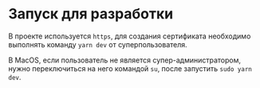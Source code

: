 # Запуск для разработки

В проекте используется `https`, для создания
сертификата необходимо выполнять команду
`yarn dev` от суперпользователя.

В MacOS, если пользователь не является
супер-администратором, нужно переключиться
на него командой `su`, после запустить
`sudo yarn dev`.

